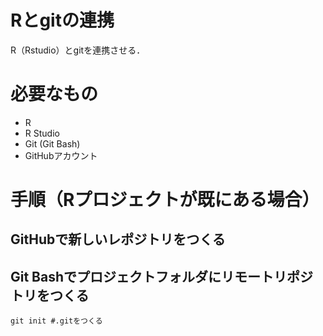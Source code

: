 Rとgitの連携
===

R（Rstudio）とgitを連携させる．

# 必要なもの
 - R
 - R Studio
 - Git (Git Bash)
 - GitHubアカウント

# 手順（Rプロジェクトが既にある場合）

## GitHubで新しいレポジトリをつくる

## Git Bashでプロジェクトフォルダにリモートリポジトリをつくる

```
git init #.gitをつくる
```